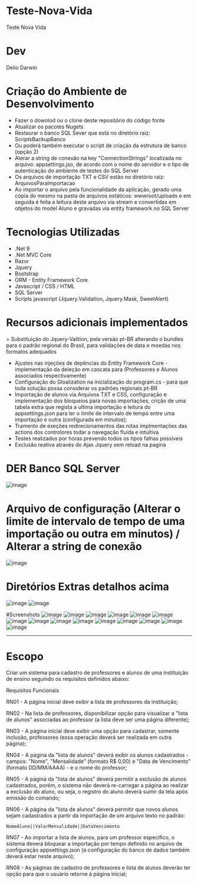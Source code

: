 # Teste-Nova-Vida
Teste Nova Vida

# Dev
Delio Darwin

# Criação do Ambiente de Desenvolvimento
  - Fazer o downlod ou o clone deste repositório do código fonte
  - Atualizar os pacotes Nugets
  - Restaurar o banco SQL Sever que está no diretório raiz: ScriptsBackupBanco
  - Ou poderá também executar o script de criação da estrutura de banco (opção 2)
  - Aterar a string de conexão na key "ConnectionStrings" localizada no arquivo: appsettings.jso, de acordo com o nome do servidor e o tipo de autenticação do ambiente de testes do SQL Server
  - Os arquivos de importação TXT e CSV estão no diretório raiz: ArquivosParaImportacao
  - Ao importar o arquivo pela funcionalidade da aplicação, gerado uma cópia do mesmo na pasta de arquivos estáticos: wwwroot/uploads e em seguida é feita a leitura deste arquivo via stream e convertidas em objetos do model Aluno e gravadas via entity framework no SQL Server

# Tecnologias Utilizadas
  - .Net 9
  - .Net MVC Core
  - Razor
  - Jquery
  - Bootstrap
  - ORM - Entity Framework Core
  - Javascript / CSS / HTML
  - SQL Server
  - Scripts javascript (Jquery.Validation, Jquery.Mask, SweetAlert)

# Recursos adicionais implementados
  = Substituição do Jquery-Valition, pela versão pt-BR alterando o bundles para o padrão regional do Brasil, para validações de data e moedas nos formatos adequados
  - Ajustes nas injeções de depências do Entity Framework Core - implementação da deleção em cascata para (Professores e Alunos associados respectivamente)
  - Configuração do Gloalization na inicialização do program.cs - para que toda solução possa considerar os padrões regionais pt-BR
  - Importação de alunos via Arquivos TXT e CSS, configuração e implementação dos bloqueios para novas importações, crição de uma tabela extra que regista a ultima importação e leitura do appsettings.json para ler o limite de intervalo de tempo entre uma importação e outra (configurada em minutos);
  - Tramento de exeções redirecionamentos das rotas implmentações das actions dos controlores todar a navegação fluida e intuitiva
  - Testes realizados por horas prevendo todos os tipos falhas possíveis
  - Exclusão reativa através do Ajax Jquery sem reload na pagina

# DER Banco SQL Server
![image](https://github.com/user-attachments/assets/004d4270-15eb-4845-be6d-70a800459bb3)

# Arquivo de configuração (Alterar o limite de intervalo de tempo de uma importação ou outra em minutos) / Alterar a string de conexão
![image](https://github.com/user-attachments/assets/a41226d1-a1d4-4be5-9c6a-512f15163e7c)

# Diretórios Extras detalhos acima
![image](https://github.com/user-attachments/assets/8551d74b-e570-4fbf-a7e3-09ce7a41c68a)
![image](https://github.com/user-attachments/assets/dd149963-6221-4d68-9c01-4c23eabc3b8a)

#Screenshots
![image](https://github.com/user-attachments/assets/07486c5d-3f19-439e-ac51-08f44d6a8864)
![image](https://github.com/user-attachments/assets/75ac6529-b514-4fbb-a40f-dbab1b833d65)
![image](https://github.com/user-attachments/assets/4961b78b-7854-4845-918f-05cec6a531df)
![image](https://github.com/user-attachments/assets/75513387-3a04-40e4-88f6-4830f6d5f9f3)
![image](https://github.com/user-attachments/assets/f9a0fe49-ec01-4b87-8ca2-b804458e514e)
![image](https://github.com/user-attachments/assets/51b92a5a-0221-4626-b87c-2525cf2a7417)
![image](https://github.com/user-attachments/assets/4a370000-01f8-4fb2-a960-4e38efe40753)
![image](https://github.com/user-attachments/assets/744c4377-5cd5-419a-9a9a-3f23fb453d77)
![image](https://github.com/user-attachments/assets/5b0f5493-d1f3-4802-bbea-831f3bb1aba4)
![image](https://github.com/user-attachments/assets/44ca4c06-0291-407c-8c26-2988e55dc3ff)
![image](https://github.com/user-attachments/assets/be35de95-bc59-4654-a3de-59c9d665506a)
![image](https://github.com/user-attachments/assets/89dda168-ff8c-4f86-9b2e-2712c85a5f2d)
![image](https://github.com/user-attachments/assets/b85cc923-f5fe-487b-bee6-aa442f5c3e82)
![image](https://github.com/user-attachments/assets/9b5a8546-f676-4ee4-860c-1bbf21b4632e)
![image](https://github.com/user-attachments/assets/b153f007-78ec-4594-b5c0-3c07ab64801b)

-------------------------------------------------------------------------------------------

# Escopo
Criar um sistema para cadastro de professores e alunos de uma instituição de ensino seguindo os requisitos definidos abaixo:

Requisitos Funcionais
 
RN01 - A página inicial deve exibir a lista de professores da instituição;

RN02 - Na lista de professores, disponibilizar opção para visualizar a "lista de alunos" associadas ao professor (a lista deve ser uma página diferente);

RN03 - A página inicial deve exibir uma opção para cadastrar, somente inclusão, professores (essa operação deverá ser realizada em outra página);

RN04 - A página da "lista de alunos" deverá exibir os alunos cadastrados - campos: "Nome", "Mensalidade" (formato R$ 0,00) e "Data de Vencimento" (formato DD/MM/AAAA) -
    e o nome do professor;

RN05 - A página da "lista de alunos" deverá permitir a exclusão de alunos cadastrados, porém, o sistema não deverá re-carregar a página ao
realizar a exclusão do aluno, ou seja, o registro do aluno deverá sumir da tela após emissão do comando;

RN06 - A página da "lista de alunos" deverá permitir que novos alunos sejam cadastrados a partir da importação de um arquivo texto no padrão:

    NomeAluno||ValorMensalidade||DataVencimento
    
RN07 - Ao importar a lista de alunos, para um professor específico, o sistema deverá bloquear a importação por tempo definido no arquivo de configuração appsettings.json (a configuração do banco de dados também deverá estar neste arquivo);

RN08 - As páginas de cadastro de professores e lista de alunos deverão ter opção para que o usuário retorne à página inicial;
